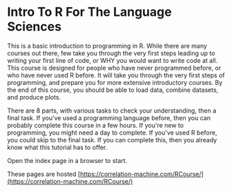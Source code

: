 # Intro To R For The Language Sciences

This is a basic introduction to programming in R. While there are many courses out there, few take you through the very first steps leading up to writing your first line of code, or WHY you would want to write code at all. This course is designed for people who have never programmed before, or who have never used R before. It will take you through the very first steps of programming, and prepare you for more extensive introductory courses. By the end of this course, you should be able to load data, combine datasets, and produce plots.

There are 8 parts, with various tasks to check your understanding, then a final task. If you've used a programming language before, then you can probably complete this course in a few hours. If you're new to programming, you might need a day to complete. If you've used R before, you could skip to the final task. If you can complete this, then you already know what this tutorial has to offer.

Open the index page in a browser to start.

These pages are hosted [https://correlation-machine.com/RCourse/](https://correlation-machine.com/RCourse/)